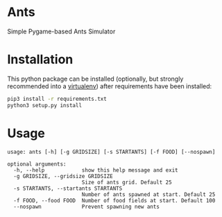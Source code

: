 # Ants

Simple Pygame-based Ants Simulator

# Installation

This python package can be installed (optionally, but strongly recommended into a <a href="http://docs.python-guide.org/en/latest/dev/virtualenvs/#lower-level-virtualenv">virtualenv</a>)
after requirements have been installed:

```bash
pip3 install -r requirements.txt
python3 setup.py install
```

# Usage

```
usage: ants [-h] [-g GRIDSIZE] [-s STARTANTS] [-f FOOD] [--nospawn]

optional arguments:
  -h, --help            show this help message and exit
  -g GRIDSIZE, --gridsize GRIDSIZE
                        Size of ants grid. Default 25
  -s STARTANTS, --startants STARTANTS
                        Number of ants spawned at start. Default 25
  -f FOOD, --food FOOD  Number of food fields at start. Default 100
  --nospawn             Prevent spawning new ants
```
